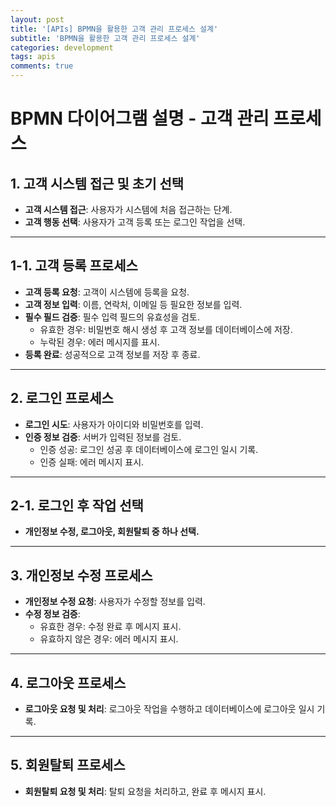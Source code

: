 ```yaml
---
layout: post
title: '[APIs] BPMN을 활용한 고객 관리 프로세스 설계'
subtitle: 'BPMN을 활용한 고객 관리 프로세스 설계'
categories: development
tags: apis
comments: true
---
```


# BPMN 다이어그램 설명 - 고객 관리 프로세스

## 1. 고객 시스템 접근 및 초기 선택

- **고객 시스템 접근**: 사용자가 시스템에 처음 접근하는 단계.
- **고객 행동 선택**: 사용자가 고객 등록 또는 로그인 작업을 선택.

---

## 1-1. 고객 등록 프로세스

- **고객 등록 요청**: 고객이 시스템에 등록을 요청.
- **고객 정보 입력**: 이름, 연락처, 이메일 등 필요한 정보를 입력.
- **필수 필드 검증**: 필수 입력 필드의 유효성을 검토.
  - 유효한 경우: 비밀번호 해시 생성 후 고객 정보를 데이터베이스에 저장.
  - 누락된 경우: 에러 메시지를 표시.
- **등록 완료**: 성공적으로 고객 정보를 저장 후 종료.

---

## 2. 로그인 프로세스

- **로그인 시도**: 사용자가 아이디와 비밀번호를 입력.
- **인증 정보 검증**: 서버가 입력된 정보를 검토.
  - 인증 성공: 로그인 성공 후 데이터베이스에 로그인 일시 기록.
  - 인증 실패: 에러 메시지 표시.

---

## 2-1. 로그인 후 작업 선택

- **개인정보 수정, 로그아웃, 회원탈퇴 중 하나 선택.**

---

## 3. 개인정보 수정 프로세스

- **개인정보 수정 요청**: 사용자가 수정할 정보를 입력.
- **수정 정보 검증**:
  - 유효한 경우: 수정 완료 후 메시지 표시.
  - 유효하지 않은 경우: 에러 메시지 표시.

---

## 4. 로그아웃 프로세스

- **로그아웃 요청 및 처리**: 로그아웃 작업을 수행하고 데이터베이스에 로그아웃 일시 기록.

---

## 5. 회원탈퇴 프로세스

- **회원탈퇴 요청 및 처리**: 탈퇴 요청을 처리하고, 완료 후 메시지 표시.

